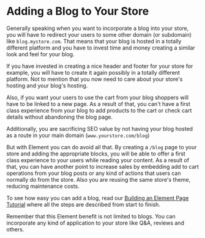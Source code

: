 # Adding a Blog to Your Store

Generally speaking when you want to incorporate a blog into your store, you will have to redirect your users to some other domain (or subdomain) like `blog.mystore.com`.
That means that your blog is hosted in a totally different platform and you have to invest time and money creating a similar look and feel for your blog.

If you have invested in creating a nice header and footer for your store for example, you will have to create it again possibly in a totally different platform. Not to mention
that you now need to care about your store's hosting and your blog's hosting.

Also, if you want your users to use the cart from your blog shoppers will have to be linked to a new page. As a result of that, you can't have a first class experience from your blog
to add products to the cart or check cart details without abandoning the blog page.

Additionally, you are sacrificing SEO value by not having your blog hosted as a route in your main domain (`www.yourstore.com/blog`)

But with Element you can do avoid all that. By creating a `/blog` page to your store and adding the appropriate blocks, you will be able to offer a first class
experience to your users while reading your content. As a result of that, you can have another point to increase sales by embedding add to cart operations from
your blog posts or any kind of actions that users can normally do from the store. Also you are reusing the same store's theme, reducing maintenance costs.

To see how easy you can add a blog, read our [Building an Element Page Tutorial](/tutorials/building-an-element-page/README.md) where all the steps are described from start to finish.

Remember that this Element benefit is not limited to blogs. You can incorporate any kind of application to your store like Q&A, reviews and others.
